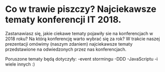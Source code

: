 # Co w trawie piszczy? Najciekawsze tematy konferencji IT 2018.

Zastanawiasz się, jakie ciekawe tematy pojawiły sie na konferencjach w 2018 roku?
Na którą konferencję warto wybrać się za rok?
W trakcie naszej prezentacji omówimy (naszym zdaniem) najciekawsze tematy przedstawione na odwiedzonych przez nas konferencjach.

Poruszone tematy będą dotyczyły:
-event stormingu
-DDD
-JavaScriptu
-i wiele innych :)
